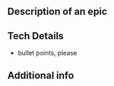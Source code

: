 <!-- Mandatory -->

## Description of an epic

<!-- Summarize the task concisely and in plain English.
Feel free to use the tech jargon as much as you like.
If there are some acronyms that might be confusing please make them a link to its definition. -->

<!-- Mandatory -->

## Tech Details

- bullet points, please

## Additional info
